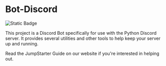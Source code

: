 # Bot-Discord
![Static Badge](https://img.shields.io/badge/JumpStater-blue%20?style=License&label=License&link=https%3A%2F%2Fgoogle.com%20)

This project is a Discord Bot specifically for use with the Python Discord server. It provides several utilities and other tools to help keep your server up and running.

Read the JumpStarter Guide on our website if you're interested in helping out.
